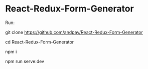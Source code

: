# React-Redux-Form-Generator

Run:

git clone https://github.com/andpav/React-Redux-Form-Generator

cd React-Redux-Form-Generator

npm i

npm run serve:dev

